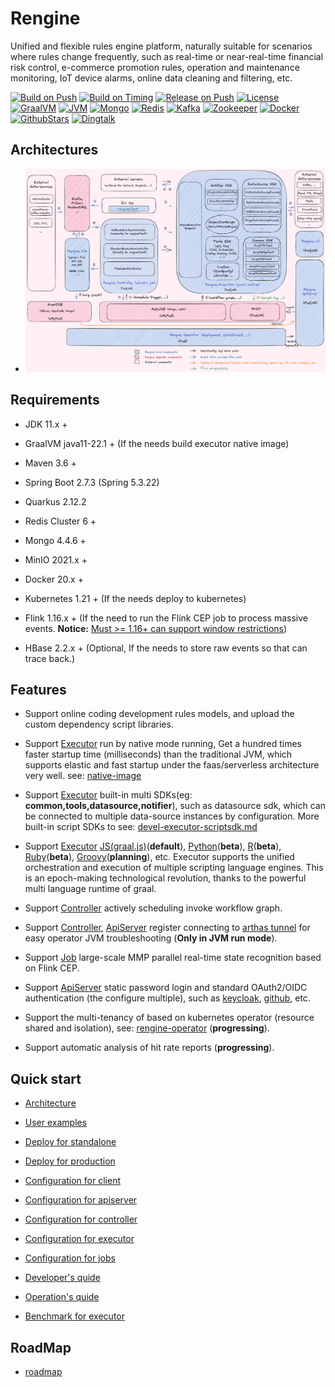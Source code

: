 # Rengine

Unified and flexible rules engine platform, naturally suitable for scenarios where rules change frequently, such as real-time or near-real-time financial risk control, e-commerce promotion rules, operation and maintenance monitoring, IoT device alarms, online data cleaning and filtering, etc.

[![Build on Push](https://github.com/wl4g/rengine/actions/workflows/build_on_push.yaml/badge.svg)](https://github.com/wl4g/rengine/actions/workflows/build_on_push.yaml)
[![Build on Timing](https://github.com/wl4g/rengine/actions/workflows/build_on_timing.yaml/badge.svg)](https://github.com/wl4g/rengine/actions/workflows/build_on_timing.yaml)
[![Release on Push](https://github.com/wl4g/rengine/actions/workflows/release_on_push.yaml/badge.svg)](https://github.com/wl4g/rengine/actions/workflows/release_on_push.yaml)
[![License](https://img.shields.io/badge/license-Apache2.0+-green.svg)](https://www.apache.org/licenses/LICENSE-2.0)
[![GraalVM](https://img.shields.io/badge/GraalVM-22.1-green)](https://github.com/wl4g/rengine)
[![JVM](https://img.shields.io/badge/JVM-8%20and%2011%2B-green)](https://github.com/wl4g/rengine)
[![Mongo](https://img.shields.io/badge/Mongo-4.4.6%2B-green)](https://github.com/wl4g/rengine)
[![Redis](https://img.shields.io/badge/Redis%20Cluster-6%2B-green)](https://github.com/wl4g/rengine)
[![Kafka](https://img.shields.io/badge/Kafka-2%2B-green)](https://github.com/wl4g/rengine)
[![Zookeeper](https://img.shields.io/badge/Zookeeper-3.6.2%2B-green)](https://github.com/wl4g/rengine)
[![Docker](https://img.shields.io/badge/Docker-20%2B-green)](https://github.com/wl4g/rengine)
[![GithubStars](https://img.shields.io/github/stars/wl4g/rengine)](https://github.com/wl4g/rengine)
[![Dingtalk](https://img.shields.io/badge/Dingtalk%20Chat-22890022635-green)](https://qr.dingtalk.com/action/joingroup?code=v1,k1,0tSHdtPe4bTaPpynsi88zKoaPmEJCK+eb04bQzebp/E=&_dt_no_comment=1&origin=11)

## Architectures

- ![Global](./docs/shots/architecture.png)

## Requirements

- JDK 11.x +

- GraalVM java11-22.1 + (If the needs build executor native image)

- Maven 3.6 +

- Spring Boot 2.7.3 (Spring 5.3.22)

- Quarkus 2.12.2

- Redis Cluster 6 +

- Mongo 4.4.6 +

- MinIO 2021.x +

- Docker 20.x +

- Kubernetes 1.21 + (If the needs deploy to kubernetes)

- Flink 1.16.x + (If the need to run the Flink CEP job to process massive events. **Notice:** [Must >= 1.16+ can support window restrictions](https://github.com/apache/flink/blob/release-1.16/flink-libraries/flink-cep/src/main/java/org/apache/flink/cep/pattern/Quantifier.java#L193))

- HBase 2.2.x + (Optional, If the needs to store raw events so that can trace back.)

## Features

- Support online coding development rules models, and upload the custom dependency script libraries.

- Support [Executor](docs/en/devel-executor.md) run by native mode running, Get a hundred times faster startup time (milliseconds) than the traditional JVM, which supports elastic and fast startup under the faas/serverless architecture very well. see: [native-image](https://www.graalvm.org/22.1/docs/getting-started/#native-image)

- Support [Executor](docs/en/devel-executor.md) built-in multi SDKs(eg: **common,tools,datasource,notifier**), such as datasource sdk, which can be connected to multiple data-source instances by configuration. More built-in script SDKs to see: [devel-executor-scriptsdk.md](docs/en/devel-executor-scriptsdk.md)

- Support [Executor](docs/en/devel-executor.md) [JS(graal.js)](https://www.graalvm.org/22.2/reference-manual/js/FAQ/#what-is-the-difference-between-running-graalvms-javascript-in-native-image-compared-to-the-jvm)(**default**), [Python](https://www.graalvm.org/22.2/reference-manual/python/Interoperability/)(**beta**), [R](https://www.graalvm.org/22.2/reference-manual/r/Interoperability/)(**beta**), [Ruby](https://www.graalvm.org/22.2/reference-manual/ruby/Interoperability/)(**beta**), [Groovy](http://groovy-lang.org/differences.html#_default_imports)(**planning**), etc. Executor supports the unified orchestration and execution of multiple scripting language engines. This is an epoch-making technological revolution, thanks to the powerful multi language runtime of graal.

- Support [Controller](docs/en/devel-controller.md) actively scheduling invoke workflow graph.

- Support [Controller](docs/en/devel-controller.md), [ApiServer](docs/en/devel-apiserver.md) register connecting to [arthas tunnel](https://arthas.aliyun.com/en/doc/tunnel.html) for easy operator JVM troubleshooting (**Only in JVM run mode**).

- Support [Job](docs/en/devel-job.md) large-scale MMP parallel real-time state recognition based on Flink CEP.

- Support [ApiServer](docs/en/devel-apiserver.md) static password login and standard OAuth2/OIDC authentication (the configure multiple), such as [keycloak](https://www.keycloak.org/), [github](https://github.com/), etc.

- Support the multi-tenancy of based on kubernetes operator (resource shared and isolation), see: [rengine-operator](../../../rengine-operator) (**progressing**).

- Support automatic analysis of hit rate reports (**progressing**).

## Quick start

- [Architecture](./docs/en/architecture.md)

- [User examples](./docs/en/user-examples/user-examples.md)

- [Deploy for standalone](./docs/en/deploy-standalone.md)

- [Deploy for production](./docs/en/deploy-production.md)

- [Configuration for client](./docs/en/configuration-client.md)

- [Configuration for apiserver](./docs/en/configuration-apiserver.md)

- [Configuration for controller](./docs/en/configuration-controller.md)

- [Configuration for executor](./docs/en/configuration-executor.md)

- [Configuration for jobs](./docs/en/configuration-job.md)

- [Developer's quide](./docs/en/devel.md)

- [Operation's quide](./docs/en/operation.md)

- [Benchmark for executor](./docs/en/benchmark-executor.md)

## RoadMap

- [roadmap](./docs/en/roadmap-2022-23.md)
